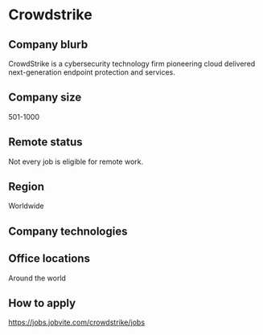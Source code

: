 
# Crowdstrike

## Company blurb

CrowdStrike is a cybersecurity technology firm pioneering cloud delivered next-generation endpoint protection and services.

## Company size

501-1000

## Remote status

Not every job is eligible for remote work.

## Region

Worldwide

## Company technologies


## Office locations

Around the world

## How to apply

https://jobs.jobvite.com/crowdstrike/jobs
